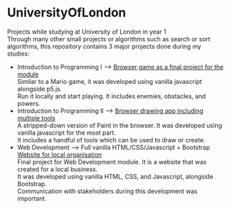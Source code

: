 # UniversityOfLondon
Projects while studying at University of London in year 1 <br>
Through many other small projects or algorithms such as search or sort algorithms, this repository contains 3 major projects done during my studies:

- Introduction to Programming I --> [Browser game as a final project for the module](https://github.com/AlexSt14/UniversityOfLondon_Year1/tree/main/GameProject%20Final) <br>
Similar to a Mario game, it was developed using vanilla javascript alongside p5.js. <br>
Run it locally and start playing. It includes enemies, obstacles, and powers. <br>
- Introduction to Programming II --> [Browser drawing app including multiple tools](https://github.com/AlexSt14/UniversityOfLondon_Year1/tree/main/draw-app-masterV2) <br>
A stripped-down version of Paint in the browser. It was developed using vanilla javascript for the most part. <br>
It includes a handful of tools which can be used to draw or create. <br>
- Web Development --> Full vanilla HTML/CSS/Javascript + Bootstrap [Website for local organisation](https://github.com/AlexSt14/UniversityOfLondon_Year1/tree/main/Make-up%20%26%20Beauty%20Saloon) <br>
Final project for Web Development module. It is a website that was created for a local business. <br>
It was developed using vanilla HTML, CSS, and Javascript, alongside Bootstrap. <br>
Communication with stakeholders during this development was important.
